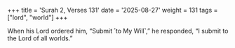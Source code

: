 +++
title = 'Surah 2, Verses 131'
date = '2025-08-27'
weight = 131
tags = ["lord", "world"]
+++

When his Lord ordered him, “Submit ˹to My Will˺,” he responded, “I submit to the Lord of all worlds.”